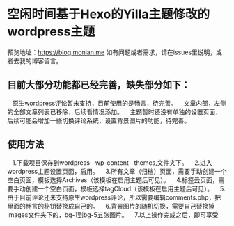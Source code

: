 # 空闲时间基于Hexo的Yilla主题修改的wordpress主题
预览地址：https://blog.monian.me
如有问题或者需求，请在issues里说明，或者去我的博客留言。
## 目前大部分功能都已经完善，缺失部分如下：
    原生wordpress评论暂未支持，目前使用的是畅言，待完善。
    文章内部，左侧的全部文章列表已移除，后续看情况添加。
    主题暂时还没有单独的设置页面，后续可能会增加一些切换评论系统，设置背景图片的功能，待完善。
    
## 使用方法
    1.下载项目保存到wordpress--wp-content--themes,文件夹下。
    2.进入wordpress主题设置页面，启用。
    3.所有文章（归档）页面，需要手动创建一个空白页面，模板选择Archives（该模板在启用主题后可见）。
    4.标签云页面，需要手动创建一个空白页面，模板选择tagCloud（该模板在启用主题后可见）。
    5.由于目前评论还未支持原生wordpress评论，所以需要编辑comments.php，把里面的畅言的秘钥替换成自己的。
    6.背景图片的随机切换，需要自己替换掉images文件夹下的，bg-1到bg-5五张图片。
    7.以上操作完成之后，即可享受
